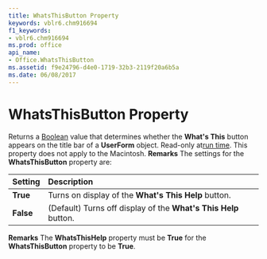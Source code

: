 ```yaml
---
title: WhatsThisButton Property
keywords: vblr6.chm916694
f1_keywords:
- vblr6.chm916694
ms.prod: office
api_name:
- Office.WhatsThisButton
ms.assetid: f9e24796-d4e0-1719-32b3-2119f20a6b5a
ms.date: 06/08/2017
---
```



# WhatsThisButton Property



Returns a [Boolean](vbe-glossary.md) value that determines whether the **What's This** button appears on the title bar of a **UserForm** object. Read-only at[run time](vbe-glossary.md). This property does not apply to the Macintosh.
 **Remarks**
The settings for the **WhatsThisButton** property are:


|**Setting**|**Description**|
|:-----|:-----|
|**True**|Turns on display of the **What's This Help** button.|
|**False**|(Default) Turns off display of the **What's This Help** button.|
 **Remarks**
The **WhatsThisHelp** property must be **True** for the **WhatsThisButton** property to be **True**.

